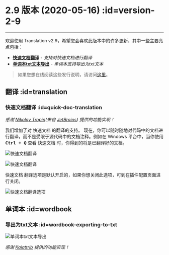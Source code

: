 # 2.9 版本 (2020-05-16) :id=version-2-9

---

欢迎使用 Translation v2.9，希望您会喜欢此版本中的许多更新，其中一些主要亮点包括：

- [**快速文档翻译**](#quick-doc-translation) - _支持对快速文档进行翻译_
- [**单词本txt文本导出**](#wordbook-exporting-to-txt) - _单词本支持导出为txt文本_

> 如果您想在线阅读这些发行说明，请访问[这里](#/updates ':ignore :target=_blank')。

## 翻译 :id=translation
### 快速文档翻译 :id=quick-doc-translation

_感谢 [Nikolay Tropin](https://github.com/niktrop)(来自 [JetBrains](https://www.jetbrains.com/)) 提供的功能实现！_

我们增加了对 快速文档 的翻译的支持。 现在，你可以随时随地对代码中的文档进行翻译，而不是受限于源代码中的文档注释。例如在 Windows 平台中，当你使用 <kbd>**Ctrl + Q**</kbd> 查看 快速文档 时，你得到的将是已翻译好的文档。

![快速文档翻译](/updates/img/v2_9/quick_doc1.gif)

![快速文档翻译](/updates/img/v2_9/quick_doc2.gif)

快速文档 翻译选项是默认开启的，如果你想关闭此选项，可到在插件配置页面进行关闭。

![快速文档翻译选项](/updates/img/v2_9/quick_doc_opt.png)

## 单词本 :id=wordbook
### 导出为txt文本 :id=wordbook-exporting-to-txt

![单词本txt文本导出](/updates/img/v2_9/wordbook_exporter.png)

_感谢 [Kaiattrib](https://github.com/kaiattrib) 提供的功能实现！_